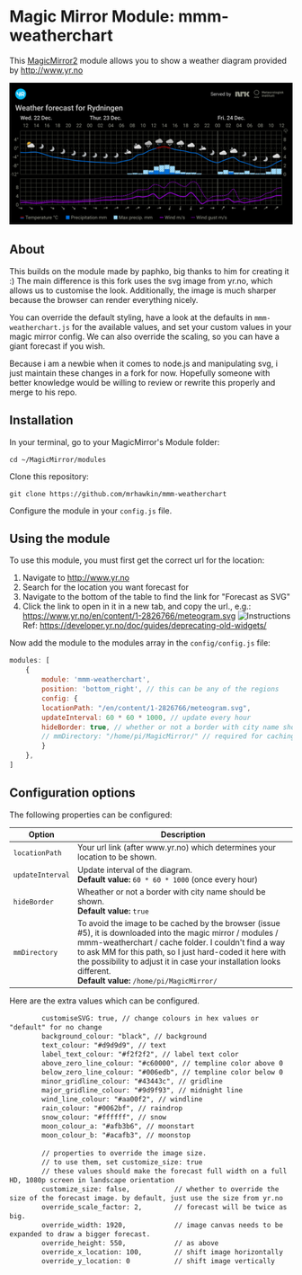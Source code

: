 # Magic Mirror Module: mmm-weatherchart
This [MagicMirror2](https://github.com/MichMich/MagicMirror) module allows you to show a weather diagram provided by http://www.yr.no

![Screenshot](meteogram.svg "Screenshot")


## About

This builds on the module made by paphko, big thanks to him for creating it :)
The main difference is this fork uses the svg image from yr.no, which allows us to customise the look. Additionally, the image is much sharper because the browser can render everything nicely.

You can override the default styling, have a look at the defaults in `mmm-weatherchart.js` for the available values, and set your custom values in your magic mirror config.
We can also override the scaling, so you can have a giant forecast if you wish.


Because i am a newbie when it comes to node.js and manipulating svg, i just maintain these changes in a fork for now.
Hopefully someone with better knowledge would be willing to review or rewrite this properly and merge to his repo.

## Installation

In your terminal, go to your MagicMirror's Module folder:
````
cd ~/MagicMirror/modules
````

Clone this repository:
````
git clone https://github.com/mrhawkin/mmm-weatherchart
````

Configure the module in your `config.js` file.

## Using the module

To use this module, you must first get the correct url for the location:

1. Navigate to http://www.yr.no
2. Search for the location you want forecast for
3. Navigate to the bottom of the table to find the link for "Forecast as SVG"
4. Click the link to open in it in a new tab, and copy the url., e.g.: https://www.yr.no/en/content/1-2826766/meteogram.svg
![Instructions](https://developer.yr.no/doc/assets/as-svg.png "Instructions")
Ref: https://developer.yr.no/doc/guides/deprecating-old-widgets/

Now add the module to the modules array in the `config/config.js` file:
````javascript
modules: [
    {
        module: 'mmm-weatherchart',
        position: 'bottom_right', // this can be any of the regions
        config: {
		locationPath: "/en/content/1-2826766/meteogram.svg",
		updateInterval: 60 * 60 * 1000, // update every hour
		hideBorder: true, // whether or not a border with city name should be shown
		// mmDirectory: "/home/pi/MagicMirror/" // required for caching; adjust if it differs
        }
    },
]
````

## Configuration options

The following properties can be configured:


<table width="100%">
    <!-- why, markdown... -->
    <thead>
        <tr>
            <th>Option</th>
            <th width="100%">Description</th>
        </tr>
    <thead>
    <tbody>
        <tr>
            <td><code>locationPath</code></td>
            <td>Your url link (after www.yr.no) which determines your location to be shown.</td>
        </tr>
        <tr>
            <td><code>updateInterval</code></td>
            <td>Update interval of the diagram.
                <br><b>Default value:</b> <code>60 * 60 * 1000</code> (once every hour)
            </td>
        </tr>
        <tr>
            <td><code>hideBorder</code></td>
            <td>Wheather or not a border with city name should be shown.
                <br><b>Default value:</b> <code>true</code>
            </td>
        </tr>
        <tr>
            <td><code>mmDirectory</code></td>
            <td>To avoid the image to be cached by the browser (issue #5), it is downloaded into the magic mirror / modules / mmm-weatherchart / cache folder.
                I couldn't find a way to ask MM for this path, so I just hard-coded it here with the possibility to adjust it in case your installation looks different.
                <br><b>Default value:</b> <code>/home/pi/MagicMirror/</code>
            </td>
        </tr>
    </tbody>
</table>



Here are the extra values which can be configured.
```
        customiseSVG: true, // change colours in hex values or "default" for no change
        background_colour: "black", // background
        text_colour: "#d9d9d9", // text
        label_text_colour: "#f2f2f2", // label text color
        above_zero_line_colour: "#c60000", // templine color above 0
        below_zero_line_colour: "#006edb", // templine color below 0
        minor_gridline_colour: "#43443c", // gridline
        major_gridline_colour: "#9d9f93", // midnight line
        wind_line_colour: "#aa00f2", // windline
        rain_colour: "#0062bf", // raindrop
        snow_colour: "#ffffff", // snow
        moon_colour_a: "#afb3b6", // moonstart
        moon_colour_b: "#acafb3", // moonstop

        // properties to override the image size. 
        // to use them, set customize_size: true
        // these values should make the forecast full width on a full HD, 1080p screen in landscape orientation
        customize_size: false,           // whether to override the size of the forecast image. by default, just use the size from yr.no
        override_scale_factor: 2,        // forecast will be twice as big. 
        override_width: 1920,            // image canvas needs to be expanded to draw a bigger forecast.
        override_height: 550,            // as above
        override_x_location: 100,        // shift image horizontally
        override_y_location: 0           // shift image vertically
```
